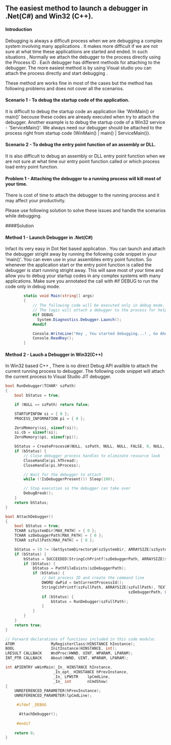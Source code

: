 
## The easiest method to launch a debugger in .Net(C#) and Win32 (C++).

#### Introduction
Debugging is always a difficult process when we are debugging a complex system involving many applications . It makes
more difficult if we are not sure at what time these applicatiions are started and ended.
In such situations , Normally we attach the debugger to the process directly using the Process ID . Each debugger has different methods for attaching to the debugger. The more easiest method is by using Visual studio you can attach the process directly and start debugging . 

These method are works fine in most of the cases but the method has following problems and does not cover all the scenarios.

#### Scenario 1 - To debug the startup code of the application.
It is difficult to debug the startup code an application like 'WinMain() or main()' becouse these codes are already 
executed when try to attach the debugger. Another example is to debug the startup code of a Win32 service - 'ServiceMain()'.
We always need our debugger should be attached to the process right from startup code (WinMain() | main() | ServiceMain()).

#### Scenario 2 - To debug the entry point function of an assembly or DLL.
It is also difficult to debug an assembly or DLL entry point function when we are not sure at what time our entry point function called or which process load entry point function. 

#### Problem  1 - Attaching the debugger to a running process will kill most of your time.
There is cost of time to attach the debugger to the running process and it may affect your productivity.

Please use following solution to solve these issues and handle the scenarios while debugging.

####Solution 

#### Method 1 - Launch Debugger in .Net(C#)
Infact its very easy in Dot Net based application . You can launch and attach the debugger stright away by running
the following code snippet in your 'main()'. You can even use in your assemblies entry point function. 
So whenever the application start or the entry point function is called the debugger is start running stright away.
This will save most of your time and allow you to debug your startup codes in any complex systems with many applications.
Make sure you annotated the call with #if DEBUG to run the code only in debug mode.
```C#
        static void Main(string[] args)
        {
            // The following code will be executed only in debug mode.
            // The logic will attach a debugger to the process for helping your debugging.
            #if DEBUG
              System.Diagnostics.Debugger.Launch();
            #endif

            Console.WriteLine("Hey , You started debugging...! , Go Ahead. Happy Debugging.");
            Console.ReadKey();
        }
```

#### Method 2 - Lauch a Debugger in Win32(C++)
In Win32 based C++ , There is no direct Debug API availble to attach the current running process to debugger.
The following code snippet will attach the current process to Visual Studio JIT debugger.

```C++
bool RunDebugger(TCHAR* szPath)
{
    bool bStatus = true;

    if (NULL == szPath) return false;

    STARTUPINFOW si = { 0 };
    PROCESS_INFORMATION pi = { 0 };

    ZeroMemory(&si, sizeof(si));
    si.cb = sizeof(si);
    ZeroMemory(&pi, sizeof(pi));

    bStatus = CreateProcessW(NULL, szPath, NULL, NULL, FALSE, 0, NULL, NULL, &si, &pi);
    if (bStatus) {
        // Close debugger process handles to eliminate resource leak
        CloseHandle(pi.hThread);
        CloseHandle(pi.hProcess);

        // Wait for the debugger to attach
        while (!IsDebuggerPresent()) Sleep(100);

        // Stop execution so the debugger can take over
        DebugBreak();
    }
    return bStatus;
}

bool AttachDebugger()
{
    bool bStatus = true;
    TCHAR szSystemDir[MAX_PATH] = { 0 };
    TCHAR szDebuggerPath[MAX_PATH] = { 0 };
    TCHAR szFullPath[MAX_PATH] = { 0 };

    bStatus = (0 != (GetSystemDirectoryW(szSystemDir, ARRAYSIZE(szSystemDir))));
    if (bStatus) {
        bStatus = SUCCEEDED(StringCchPrintf(szDebuggerPath, ARRAYSIZE(szDebuggerPath), TEXT("%s\\vsjitdebugger.exe"), szSystemDir));
        if (bStatus) {
            bStatus = PathFileExists(szDebuggerPath);
            if (bStatus) {
                // Get process ID and create the command line
                DWORD dwPid = GetCurrentProcessId();
                StringCchPrintf(szFullPath, ARRAYSIZE(szFullPath), TEXT("%s %s %d"),
                                                      szDebuggerPath, L"-p", dwPid);
                if (bStatus) {
                    bStatus = RunDebugger(szFullPath);
                }
            }
        }
    }
    return true;
}

// Forward declarations of functions included in this code module:
ATOM                MyRegisterClass(HINSTANCE hInstance);
BOOL                InitInstance(HINSTANCE, int);
LRESULT CALLBACK    WndProc(HWND, UINT, WPARAM, LPARAM);
INT_PTR CALLBACK    About(HWND, UINT, WPARAM, LPARAM);

int APIENTRY wWinMain(_In_ HINSTANCE hInstance,
                     _In_opt_ HINSTANCE hPrevInstance,
                     _In_ LPWSTR    lpCmdLine,
                     _In_ int       nCmdShow)
{
    UNREFERENCED_PARAMETER(hPrevInstance);
    UNREFERENCED_PARAMETER(lpCmdLine);

     #ifdef _DEBUG

      AttachDebugger();
     
     #endif
    
    return 0;
}
```
